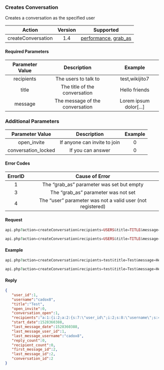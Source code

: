 

### Creates Conversation
Creates a conversation as the specified user

| Action | Version | Supported |
| :-: | :-: | :-: |
| createConversation | 1.4 | <a href="#per">performance</a>, <a href="#grab">grab_as</a> |

#### Required Parameters

| Parameter Value | Description | Example |
| :-: | :-: | :-: |
| recipients | The users to talk to | test,wikijito7 |
| title | The title of the conversation | Hello friends |
| message | The message of the conversation | Lorem ipsum dolor[...] |

### Additional Parameters

| Parameter Value | Description | Example |
| :-: | :-: | :-: |
| open_invite | If anyone can invite to join | 0 |
| conversation_locked | If you can answer | 0 |

#### Error Codes

| ErrorID | Cause of Error |
| :-: | :-: |
| 1 | The “grab_as” parameter was set but empty |
| 3 | The “grab_as” parameter was not set |
| 4 | The “user” parameter was not a valid user (not registered) |


#### Request
```php
api.php?action=createConversation&recipients=USERS&title=TITLE&message=MESSAGE&grab_as=USERNAME&hash=API_KEY
```
```php
api.php?action=createConversation&recipients=USERS&title=TITLE&message=MESSAGE&hash=USER:HASH
```
#### Example
```php
api.php?action=createConversation&recipients=test&title=Test&message=Hello&hash=cadox8:JDJhJDEwJEd4U2xRQUNNTVJnTzFOM282anZYd08wRk1DTC52NFJtYWtDVHZaNHo1SUZvR0hzUVpLTkU2
```
```php
api.php?action=createConversation&recipients=test&title=Test&message=Hello&grab_as=cadox8&hash=e65ef8da-ca6a-437c-ab8b-4b2e9e86cd10
```
#### Reply
```json
{
   "user_id":1,
   "username":"cadox8",
   "title":"Test",
   "open_invite":0,
   "conversation_open":1,
   "recipients":"a:1:{i:2;a:2:{s:7:\"user_id\";i:2;s:8:\"username\";s:4:\"test\";}}",
   "start_date":1528360388,
   "last_message_date":1528360388,
   "last_message_user_id":1,
   "last_message_username":"cadox8",
   "reply_count":0,
   "recipient_count":0,
   "first_message_id":2,
   "last_message_id":2,
   "conversation_id":2
}
```
